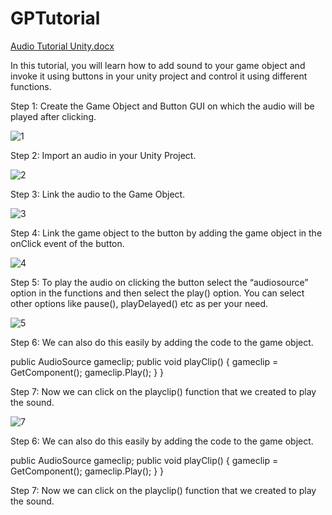 
# GPTutorial

[Audio Tutorial Unity.docx](https://github.com/abendrot2803/GPTutorial/files/6354998/Audio.Tutorial.Unity.docx)


In this tutorial, you will learn how to add sound to your game object and invoke it using buttons in your unity project and control it using different functions. 

Step 1: Create the Game Object and Button GUI on which the audio will be played after clicking.

 ![1](https://user-images.githubusercontent.com/64202417/115645710-791a5200-a33e-11eb-9db3-b57f2aa3ad7b.png)


Step 2: Import an audio in your Unity Project. 


![2](https://user-images.githubusercontent.com/64202417/115645722-7ddf0600-a33e-11eb-840b-b7e3953df265.png)


Step 3: Link the audio to the Game Object.

![3](https://user-images.githubusercontent.com/64202417/115645733-83d4e700-a33e-11eb-9bd7-a5f9bf740bc6.png)

Step 4: Link the game object to the button by adding the game object in the onClick event of the button. 

![4](https://user-images.githubusercontent.com/64202417/115645739-88999b00-a33e-11eb-95ea-333d4620606a.png)

Step 5: To play the audio on clicking the button select the “audiosource” option in the functions and then select the play() option. You can select other options like pause(), playDelayed() etc as per your need.

![5](https://user-images.githubusercontent.com/64202417/115645770-94855d00-a33e-11eb-9aea-dfde2de49bea.png)


Step 6: We can also do this easily by adding the code to the game object. 

public AudioSource gameclip; 
public void playClip() 
{
gameclip = GetComponent();
gameclip.Play(); 
} 
} 


Step 7: Now we can click on the playclip() function that we created to play the sound. 

![7](https://user-images.githubusercontent.com/64202417/115645784-9b13d480-a33e-11eb-94bc-51e7efbb68db.png)







Step 6: We can also do this easily by adding the code to the game object. 

public AudioSource gameclip; 
public void playClip() 
{
gameclip = GetComponent();
gameclip.Play(); 
} 
} 

Step 7: Now we can click on the playclip() function that we created to play the sound. 


